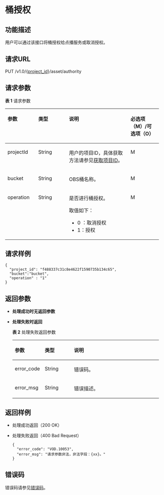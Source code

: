 # 桶授权<a name="ZH-CN_TOPIC_0130522897"></a>

## 功能描述<a name="zh-cn_topic_0128109921_zh-cn_topic_0127940849_section114814192538"></a>

用户可以通过该接口将桶授权给点播服务或取消授权。

## 请求URL<a name="zh-cn_topic_0128109921_zh-cn_topic_0127940849_section5241024145313"></a>

PUT /v1.0/\{[project\_id](获取项目ID.md)\}/asset/authority

## 请求参数<a name="zh-cn_topic_0128109921_zh-cn_topic_0127940849_section7297229175319"></a>

**表 1**  请求参数

<a name="zh-cn_topic_0128109921_zh-cn_topic_0127940849_table26393722"></a>
<table><thead align="left"><tr id="zh-cn_topic_0128109921_zh-cn_topic_0127940849_row12697152"><th class="cellrowborder" valign="top" width="20%" id="mcps1.2.5.1.1"><p id="zh-cn_topic_0128109921_zh-cn_topic_0127940849_p21836431"><a name="zh-cn_topic_0128109921_zh-cn_topic_0127940849_p21836431"></a><a name="zh-cn_topic_0128109921_zh-cn_topic_0127940849_p21836431"></a>参数</p>
</th>
<th class="cellrowborder" valign="top" width="20%" id="mcps1.2.5.1.2"><p id="zh-cn_topic_0128109921_zh-cn_topic_0127940849_p23920519"><a name="zh-cn_topic_0128109921_zh-cn_topic_0127940849_p23920519"></a><a name="zh-cn_topic_0128109921_zh-cn_topic_0127940849_p23920519"></a>类型</p>
</th>
<th class="cellrowborder" valign="top" width="40%" id="mcps1.2.5.1.3"><p id="zh-cn_topic_0128109921_zh-cn_topic_0127940849_p58513871"><a name="zh-cn_topic_0128109921_zh-cn_topic_0127940849_p58513871"></a><a name="zh-cn_topic_0128109921_zh-cn_topic_0127940849_p58513871"></a>说明</p>
</th>
<th class="cellrowborder" valign="top" width="20%" id="mcps1.2.5.1.4"><p id="p104940175239"><a name="p104940175239"></a><a name="p104940175239"></a>必选项（M）/可选项（O）</p>
</th>
</tr>
</thead>
<tbody><tr id="zh-cn_topic_0128109921_zh-cn_topic_0127940849_row18608884"><td class="cellrowborder" valign="top" width="20%" headers="mcps1.2.5.1.1 "><p id="zh-cn_topic_0128109921_zh-cn_topic_0127940849_p30924649"><a name="zh-cn_topic_0128109921_zh-cn_topic_0127940849_p30924649"></a><a name="zh-cn_topic_0128109921_zh-cn_topic_0127940849_p30924649"></a>projectId</p>
</td>
<td class="cellrowborder" valign="top" width="20%" headers="mcps1.2.5.1.2 "><p id="zh-cn_topic_0128109921_zh-cn_topic_0127940849_p21868626"><a name="zh-cn_topic_0128109921_zh-cn_topic_0127940849_p21868626"></a><a name="zh-cn_topic_0128109921_zh-cn_topic_0127940849_p21868626"></a>String</p>
</td>
<td class="cellrowborder" valign="top" width="40%" headers="mcps1.2.5.1.3 "><p id="zh-cn_topic_0128109921_zh-cn_topic_0127940849_p26528280"><a name="zh-cn_topic_0128109921_zh-cn_topic_0127940849_p26528280"></a><a name="zh-cn_topic_0128109921_zh-cn_topic_0127940849_p26528280"></a>用户的项目ID，具体获取方法请参见<a href="获取项目ID.md">获取项目ID</a>。</p>
</td>
<td class="cellrowborder" valign="top" width="20%" headers="mcps1.2.5.1.4 "><p id="zh-cn_topic_0128109921_zh-cn_topic_0127940849_p38761560"><a name="zh-cn_topic_0128109921_zh-cn_topic_0127940849_p38761560"></a><a name="zh-cn_topic_0128109921_zh-cn_topic_0127940849_p38761560"></a>M</p>
</td>
</tr>
<tr id="zh-cn_topic_0128109921_zh-cn_topic_0127940849_row13309728"><td class="cellrowborder" valign="top" width="20%" headers="mcps1.2.5.1.1 "><p id="zh-cn_topic_0128109921_zh-cn_topic_0127940849_p4346180"><a name="zh-cn_topic_0128109921_zh-cn_topic_0127940849_p4346180"></a><a name="zh-cn_topic_0128109921_zh-cn_topic_0127940849_p4346180"></a>bucket</p>
</td>
<td class="cellrowborder" valign="top" width="20%" headers="mcps1.2.5.1.2 "><p id="zh-cn_topic_0128109921_zh-cn_topic_0127940849_p16496329"><a name="zh-cn_topic_0128109921_zh-cn_topic_0127940849_p16496329"></a><a name="zh-cn_topic_0128109921_zh-cn_topic_0127940849_p16496329"></a>String</p>
</td>
<td class="cellrowborder" valign="top" width="40%" headers="mcps1.2.5.1.3 "><p id="p590019384281"><a name="p590019384281"></a><a name="p590019384281"></a>OBS桶名称。</p>
</td>
<td class="cellrowborder" valign="top" width="20%" headers="mcps1.2.5.1.4 "><p id="zh-cn_topic_0128109921_zh-cn_topic_0127940849_p51875669"><a name="zh-cn_topic_0128109921_zh-cn_topic_0127940849_p51875669"></a><a name="zh-cn_topic_0128109921_zh-cn_topic_0127940849_p51875669"></a>M</p>
</td>
</tr>
<tr id="row1725115219289"><td class="cellrowborder" valign="top" width="20%" headers="mcps1.2.5.1.1 "><p id="p22525282818"><a name="p22525282818"></a><a name="p22525282818"></a>operation</p>
</td>
<td class="cellrowborder" valign="top" width="20%" headers="mcps1.2.5.1.2 "><p id="p5251528288"><a name="p5251528288"></a><a name="p5251528288"></a>String</p>
</td>
<td class="cellrowborder" valign="top" width="40%" headers="mcps1.2.5.1.3 "><p id="p199135193011"><a name="p199135193011"></a><a name="p199135193011"></a>是否进行桶授权。</p>
<p id="p671418353415"><a name="p671418353415"></a><a name="p671418353415"></a>取值如下：</p>
<a name="zh-cn_topic_0128109922_zh-cn_topic_0127940850_ul553855772914"></a><a name="zh-cn_topic_0128109922_zh-cn_topic_0127940850_ul553855772914"></a><ul id="zh-cn_topic_0128109922_zh-cn_topic_0127940850_ul553855772914"><li>0 ：取消授权</li><li>1：授权</li></ul>
</td>
<td class="cellrowborder" valign="top" width="20%" headers="mcps1.2.5.1.4 "><p id="p125145213283"><a name="p125145213283"></a><a name="p125145213283"></a>M</p>
</td>
</tr>
</tbody>
</table>

## 请求样例<a name="zh-cn_topic_0128109921_zh-cn_topic_0127940849_section1249493515311"></a>

```
{
  "project_id": "f488337c31c8e4622f1590735b134c65",
  "bucket":"bucket",
  "operation" : "1"
}
```

## 返回参数<a name="zh-cn_topic_0128109921_zh-cn_topic_0127940849_section162761640105314"></a>

-   **处理成功时无返回参数**
-   **处理失败时返回**

    **表 2**  处理失败返回参数

    <a name="zh-cn_topic_0128109921_zh-cn_topic_0127940849_table3041091"></a>
    <table><thead align="left"><tr id="zh-cn_topic_0128109921_zh-cn_topic_0127940849_row54976006"><th class="cellrowborder" valign="top" width="20%" id="mcps1.2.4.1.1"><p id="zh-cn_topic_0128109921_zh-cn_topic_0127940849_p23871500"><a name="zh-cn_topic_0128109921_zh-cn_topic_0127940849_p23871500"></a><a name="zh-cn_topic_0128109921_zh-cn_topic_0127940849_p23871500"></a>参数</p>
    </th>
    <th class="cellrowborder" valign="top" width="20%" id="mcps1.2.4.1.2"><p id="zh-cn_topic_0128109921_zh-cn_topic_0127940849_p55932620"><a name="zh-cn_topic_0128109921_zh-cn_topic_0127940849_p55932620"></a><a name="zh-cn_topic_0128109921_zh-cn_topic_0127940849_p55932620"></a>类型</p>
    </th>
    <th class="cellrowborder" valign="top" width="60%" id="mcps1.2.4.1.3"><p id="zh-cn_topic_0128109921_zh-cn_topic_0127940849_p54543318"><a name="zh-cn_topic_0128109921_zh-cn_topic_0127940849_p54543318"></a><a name="zh-cn_topic_0128109921_zh-cn_topic_0127940849_p54543318"></a>说明</p>
    </th>
    </tr>
    </thead>
    <tbody><tr id="zh-cn_topic_0128109921_zh-cn_topic_0127940849_row66384370"><td class="cellrowborder" valign="top" width="20%" headers="mcps1.2.4.1.1 "><p id="zh-cn_topic_0128109921_zh-cn_topic_0127940849_p8424883"><a name="zh-cn_topic_0128109921_zh-cn_topic_0127940849_p8424883"></a><a name="zh-cn_topic_0128109921_zh-cn_topic_0127940849_p8424883"></a>error_code</p>
    </td>
    <td class="cellrowborder" valign="top" width="20%" headers="mcps1.2.4.1.2 "><p id="zh-cn_topic_0128109921_zh-cn_topic_0127940849_p45062713"><a name="zh-cn_topic_0128109921_zh-cn_topic_0127940849_p45062713"></a><a name="zh-cn_topic_0128109921_zh-cn_topic_0127940849_p45062713"></a>String</p>
    </td>
    <td class="cellrowborder" valign="top" width="60%" headers="mcps1.2.4.1.3 "><p id="zh-cn_topic_0128109921_zh-cn_topic_0127940849_p11326888"><a name="zh-cn_topic_0128109921_zh-cn_topic_0127940849_p11326888"></a><a name="zh-cn_topic_0128109921_zh-cn_topic_0127940849_p11326888"></a>错误码。</p>
    </td>
    </tr>
    <tr id="zh-cn_topic_0128109921_zh-cn_topic_0127940849_row41734120"><td class="cellrowborder" valign="top" width="20%" headers="mcps1.2.4.1.1 "><p id="zh-cn_topic_0128109921_zh-cn_topic_0127940849_p25020536"><a name="zh-cn_topic_0128109921_zh-cn_topic_0127940849_p25020536"></a><a name="zh-cn_topic_0128109921_zh-cn_topic_0127940849_p25020536"></a>error_msg</p>
    </td>
    <td class="cellrowborder" valign="top" width="20%" headers="mcps1.2.4.1.2 "><p id="zh-cn_topic_0128109921_zh-cn_topic_0127940849_p11459362"><a name="zh-cn_topic_0128109921_zh-cn_topic_0127940849_p11459362"></a><a name="zh-cn_topic_0128109921_zh-cn_topic_0127940849_p11459362"></a>String</p>
    </td>
    <td class="cellrowborder" valign="top" width="60%" headers="mcps1.2.4.1.3 "><p id="zh-cn_topic_0128109921_zh-cn_topic_0127940849_p13397545"><a name="zh-cn_topic_0128109921_zh-cn_topic_0127940849_p13397545"></a><a name="zh-cn_topic_0128109921_zh-cn_topic_0127940849_p13397545"></a>错误描述。</p>
    </td>
    </tr>
    </tbody>
    </table>


## 返回样例<a name="zh-cn_topic_0128109921_zh-cn_topic_0127940849_section1164111461532"></a>

-   处理成功返回（200 OK）
-   处理失败返回（400 Bad Request）

    ```
    {
      "error_code": "VOD.10053",
      "error_msg": "请求参数非法，非法字段：{xx}。"
    }
    ```


## 错误码<a name="section569214377267"></a>

错误码请参见[错误码](错误码.md)。

